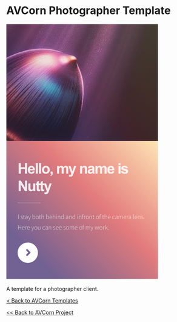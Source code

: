 # AVCorn Photographer Template

![Template Preview](assets/images/previews/preview-lg.png "Photographer Design Preview")

A template for a photographer client.



[< Back to AVCorn Templates](https://github.com/AVCorn/avcorn-templates)

[<< Back to AVCorn Project](https://github.com/AVCorn/avcorn)